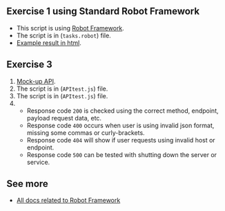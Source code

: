 ## Exercise 1 using Standard Robot Framework

- This script is using [Robot Framework](https://robocorp.com/docs/languages-and-frameworks/robot-framework/basics).
- The script is in (`tasks.robot`) file.
- [Example result in html](https://drive.google.com/file/d/1g743RxrpV528Lo9HS6hJ2uiA2dmMFTZA/view?usp=sharing).

## Exercise 3

1. [Mock-up API](https://run.mocky.io/v3/c7f7ce9f-148c-47fa-8781-b1c29f0f4863).
2. The script is in (`APItest.js`) file.
3. The script is in (`APItest.js`) file.
4. -    Response code `200` is checked using the correct method, endpoint, payload request data, etc.
    -   Response code `400` occurs when user is using invalid json format, missing some commas or curly-brackets.
    -   Response code `404` will show if user requests using invalid host or endpoint.
    -   Response code `500` can be tested with shutting down the server or service.

## See more

- [All docs related to Robot Framework](https://robocorp.com/docs/languages-and-frameworks/robot-framework)